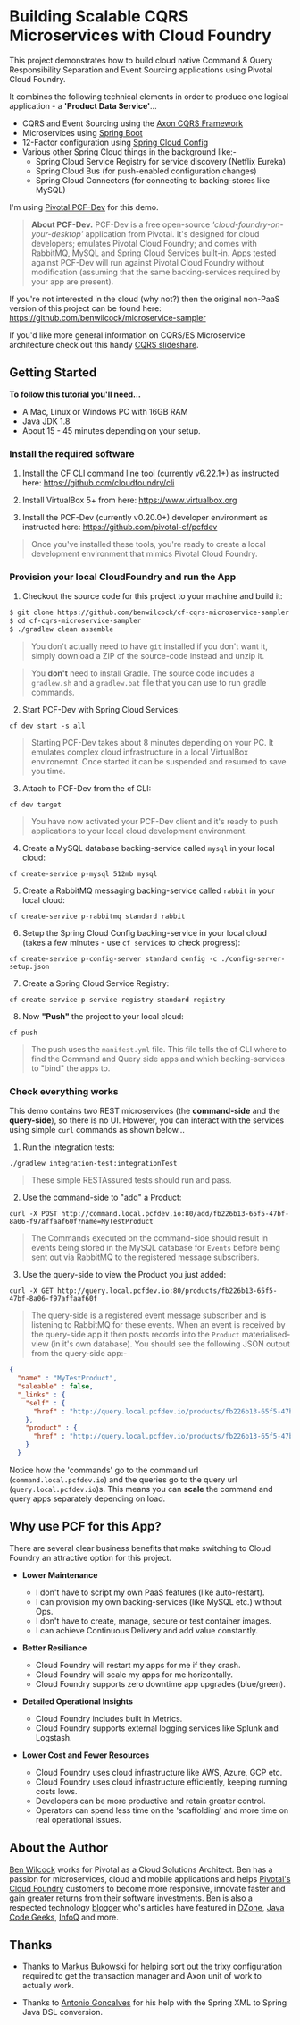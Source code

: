 # Building Scalable CQRS Microservices with Cloud Foundry

This project demonstrates how to build cloud native Command & Query Responsibility Separation and Event Sourcing applications using Pivotal Cloud Foundry.

It combines the following technical elements in order to produce one logical application - a **'Product Data Service'**...

 - CQRS and Event Sourcing using the [Axon CQRS Framework](http://www.axonframework.org/)
 - Microservices using [Spring Boot](http://projects.spring.io/spring-boot/)
 - 12-Factor configuration using [Spring Cloud Config](https://cloud.spring.io/spring-cloud-config/)
 - Various other Spring Cloud things in the background like:-
   - Spring Cloud Service Registry for service discovery (Netflix Eureka)
   - Spring Cloud Bus (for push-enabled configuration changes)
   - Spring Cloud Connectors (for connecting to backing-stores like MySQL)

I'm using [Pivotal PCF-Dev](https://pivotal.io/pcf-dev) for this demo.

> **About PCF-Dev.** PCF-Dev is a free open-source _'cloud-foundry-on-your-desktop'_ application from Pivotal. It's designed for cloud developers; emulates Pivotal Cloud Foundry; and comes with RabbitMQ, MySQL and Spring Cloud Services built-in. Apps tested against PCF-Dev will run against Pivotal Cloud Foundry without modification (assuming that the same backing-services required by your app are present).

If you're not interested in the cloud (why not?) then the original non-PaaS version of this project can be found here: https://github.com/benwilcock/microservice-sampler

If you'd like more general information on CQRS/ES Microservice architecture check out this handy [CQRS slideshare](http://www.slideshare.net/BenWilcock1/microservice-architecture-with-cqrs-and-event-sourcing).

## Getting Started

**To follow this tutorial you'll need...**

 - A Mac, Linux or Windows PC with 16GB RAM
 - Java JDK 1.8
 - About 15 - 45 minutes depending on your setup.

### Install the required software

1. Install the CF CLI command line tool (currently v6.22.1+) as instructed here: https://github.com/cloudfoundry/cli

2. Install VirtualBox 5+ from here: https://www.virtualbox.org

3. Install the PCF-Dev (currently v0.20.0+) developer environment as instructed here: https://github.com/pivotal-cf/pcfdev

> Once you've installed these tools, you're ready to create a local development environment that mimics Pivotal Cloud Foundry.

### Provision your local CloudFoundry and run the App

1. Checkout the source code for this project to your machine and build it:

````bash
$ git clone https://github.com/benwilcock/cf-cqrs-microservice-sampler.git
$ cd cf-cqrs-microservice-sampler
$ ./gradlew clean assemble
````

> You don't actually need to have `git` installed if you don't want it, simply download a ZIP of the source-code instead and unzip it.

> You **don't** need to install Gradle. The source code includes a `gradlew.sh` and a `gradlew.bat` file that you can use to run gradle commands.

2. Start PCF-Dev with Spring Cloud Services:

  `cf dev start -s all`

> Starting PCF-Dev takes about 8 minutes depending on your PC. It emulates complex cloud infrastructure in a local VirtualBox environemnt. Once started it can be suspended and resumed to save you time.

3. Attach to PCF-Dev from the cf CLI:

 `cf dev target`

> You have now activated your PCF-Dev client and it's ready to push applications to your local cloud development environment.

4. Create a MySQL database backing-service called `mysql` in your local cloud:

 `cf create-service p-mysql 512mb mysql`

5. Create a RabbitMQ messaging backing-service called `rabbit` in your local cloud:

 `cf create-service p-rabbitmq standard rabbit`

6. Setup the Spring Cloud Config backing-service in your local cloud (takes a few minutes - use `cf services` to check progress):

 `cf create-service p-config-server standard config -c ./config-server-setup.json`

7. Create a Spring Cloud Service Registry:

 `cf create-service p-service-registry standard registry`

8. Now **"Push"** the project to your local cloud:

 `cf push`

> The push uses the `manifest.yml` file. This file tells the cf CLI where to find the Command and Query side apps and which backing-services to "bind" the apps to.

### Check everything works

This demo contains two REST microservices (the **command-side** and the **query-side**), so there is no UI. However, you can interact with the services using simple `curl` commands as shown below...

1. Run the integration tests:

 `./gradlew integration-test:integrationTest`

> These simple RESTAssured tests should run and pass.

2. Use the command-side to "add" a Product:

`curl -X POST http://command.local.pcfdev.io:80/add/fb226b13-65f5-47bf-8a06-f97affaaf60f?name=MyTestProduct`

> The Commands executed on the command-side should result in events being stored in the MySQL database for `Events` before being sent out via RabbitMQ to the registered message subscribers.

3. Use the query-side to view the Product you just added:

`curl -X GET http://query.local.pcfdev.io:80/products/fb226b13-65f5-47bf-8a06-f97affaaf60f`

> The query-side is a registered event message subscriber and is listening to RabbitMQ for these events. When an event is received by the query-side app it then posts records into the `Product` materialised-view (in it's own database). You should see the following JSON output from the query-side app:-

````json
{
  "name" : "MyTestProduct",
  "saleable" : false,
  "_links" : {
    "self" : {
      "href" : "http://query.local.pcfdev.io/products/fb226b13-65f5-47bf-8a06-f97affaaf60f"
    },
    "product" : {
      "href" : "http://query.local.pcfdev.io/products/fb226b13-65f5-47bf-8a06-f97affaaf60f"
    }
  }
````

Notice how the 'commands' go to the command url (`command.local.pcfdev.io`) and the queries go to the query url (`query.local.pcfdev.io`)s. This means you can __scale__ the command and query apps separately depending on load.

## Why use PCF for this App?

There are several clear business benefits that make switching to Cloud Foundry an attractive option for this project.

 - **Lower Maintenance**

   - I don't have to script my own PaaS features (like auto-restart).
   - I can provision my own backing-services (like MySQL etc.) without Ops.
   - I don't have to create, manage, secure or test container images.
   - I can achieve Continuous Delivery and add value constantly.

 - **Better Resiliance**

   - Cloud Foundry will restart my apps for me if they crash.
   - Cloud Foundry will scale my apps for me horizontally.
   - Cloud Foundry supports zero downtime app upgrades (blue/green).

 - **Detailed Operational Insights**

   - Cloud Foundry includes built in Metrics.
   - Cloud Foundry supports external logging services like Splunk and Logstash.

 - **Lower Cost and Fewer Resources**

   - Cloud Foundry uses cloud infrastructure like AWS, Azure, GCP etc.
   - Cloud Foundry uses cloud infrastructure efficiently, keeping running costs lows.
   - Developers can be more productive and retain greater control.
   - Operators can spend less time on the 'scaffolding' and more time on real operational issues.

## About the Author

[Ben Wilcock](https://uk.linkedin.com/in/benwilcock) works for Pivotal as a Cloud Solutions Architect. Ben has a passion for microservices, cloud and mobile applications and helps [Pivotal's Cloud Foundry](http://pivotal.io/platform) customers to become more responsive, innovate faster and gain greater returns from their software investments. Ben is also a respected technology [blogger](http://benwilcock.wordpress.com) who's articles have featured in [DZone](https://dzone.com/users/296242/benwilcock.html), [Java Code Geeks](https://www.javacodegeeks.com/author/ben-wilcock/), [InfoQ](https://www.infoq.com/author/Ben-Wilcock) and more.

## Thanks

 - Thanks to [Markus Bukowski](https://github.com/mrbuk) for helping sort out the trixy configuration required to get the transaction manager and Axon unit of work to actually work.

 - Thanks to [Antonio Goncalves](https://github.com/agoncal) for his help with the Spring XML to Spring Java DSL conversion.
